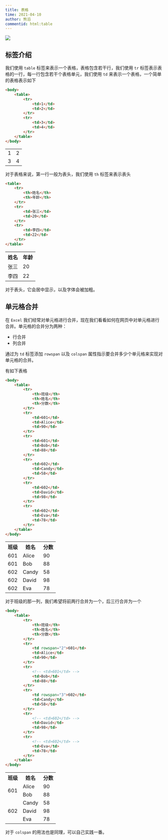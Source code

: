```yaml
---
title: 表格
time: 2021-04-10
author: 熊滔
commentid: html:table
---
```


<img src="https://cdn.jsdelivr.net/gh/LastKnightCoder/ImgHosting2/20210410225750.svg">

## 标签介绍

我们使用 `table` 标签来表示一个表格，表格包含若干行，我们使用 `tr` 标签表示表格的一行，每一行包含若干个表格单元，我们使用 `td` 来表示一个表格，一个简单的表格表示如下

```html
<body>
    <table>
        <tr>
            <td>1</td>
            <td>2</td>
        </tr>
        <tr>
            <td>3</td>
            <td>4</td>
        </tr>
    </table>
</body>
```

<DisplayBox>
<div>
    <table>
        <tr>
            <td>1</td>
            <td>2</td>
        </tr>
        <tr>
            <td>3</td>
            <td>4</td>
        </tr>
    </table>
</div>
</DisplayBox>

对于表格来说，第一行一般为表头，我们使用 `th` 标签来表示表头

```html
<table>
    <tr>
        <th>姓名</th>
        <th>年龄</th>
    </tr>
    <tr>
        <td>张三</td>
        <td>20</td>
    </tr>
    <tr>
        <td>李四</td>
        <td>22</td>
    </tr>
</table>
```

<DisplayBox>
<div>
    <table>
        <tr>
            <th>姓名</th>
            <th>年龄</th>
        </tr>
        <tr>
            <td>张三</td>
            <td>20</td>
        </tr>
        <tr>
            <td>李四</td>
            <td>22</td>
        </tr>
    </table>
</div>

</DisplayBox>

对于表头，它会居中显示，以及字体会被加粗。

## 单元格合并

在 `Excel` 我们经常对单元格进行合并，现在我们看看如何在网页中对单元格进行合并。单元格的合并分为两种：

- 行合并
- 列合并

通过为 `td` 标签添加 `rowspan` 以及 `colspan` 属性指示要合并多少个单元格来实现对单元格的合并。

有如下表格

```html
<body>
    <table>
        <tr>
            <th>班级</th>
            <th>姓名</th>
            <th>分数</th>
        </tr>
        <tr>
            <td>601</td>
            <td>Alice</td>
            <td>90</td>
        </tr>
        <tr>
            <td>601</td>
            <td>Bob</td>
            <td>88</td>
        </tr>
        <tr>
            <td>602</td>
            <td>Candy</td>
            <td>58</td>
        </tr>
        <tr>
            <td>602</td>
            <td>David</td>
            <td>98</td>
        </tr>
        <tr>
            <td>602</td>
            <td>Eva</td>
            <td>78</td>
        </tr>
    </table>
</body>
```

<DisplayBox>
<div>
    <table>
        <tr>
            <th>班级</th>
            <th>姓名</th>
            <th>分数</th>
        </tr>
        <tr>
            <td>601</td>
            <td>Alice</td>
            <td>90</td>
        </tr>
        <tr>
            <td>601</td>
            <td>Bob</td>
            <td>88</td>
        </tr>
        <tr>
            <td>602</td>
            <td>Candy</td>
            <td>58</td>
        </tr>
        <tr>
            <td>602</td>
            <td>David</td>
            <td>98</td>
        </tr>
        <tr>
            <td>602</td>
            <td>Eva</td>
            <td>78</td>
        </tr>
    </table>
</div>

</DisplayBox>

对于班级的那一列，我们希望将前两行合并为一个，后三行合并为一个

```html {9,19}
<body>
    <table>
        <tr>
            <th>班级</th>
            <th>姓名</th>
            <th>分数</th>
        </tr>
        <tr>
            <td rowspan="2">601</td>
            <td>Alice</td>
            <td>90</td>
        </tr>
        <tr>
            <!-- <td>601</td> -->
            <td>Bob</td>
            <td>88</td>
        </tr>
        <tr>
            <td rowspan="3">602</td>
            <td>Candy</td>
            <td>58</td>
        </tr>
        <tr>
            <!-- <td>602</td> -->
            <td>David</td>
            <td>98</td>
        </tr>
        <tr>
            <!-- <td>602</td> -->
            <td>Eva</td>
            <td>78</td>
        </tr>
    </table>
</body>
```

<DisplayBox>
<div>
    <table>
        <tr>
            <th>班级</th>
            <th>姓名</th>
            <th>分数</th>
        </tr>
        <tr>
            <td rowspan="2">601</td>
            <td>Alice</td>
            <td>90</td>
        </tr>
        <tr>
            <!-- <td>601</td> -->
            <td>Bob</td>
            <td>88</td>
        </tr>
        <tr>
            <td rowspan="3">602</td>
            <td>Candy</td>
            <td>58</td>
        </tr>
        <tr>
            <!-- <td>602</td> -->
            <td>David</td>
            <td>98</td>
        </tr>
        <tr>
            <!-- <td>602</td> -->
            <td>Eva</td>
            <td>78</td>
        </tr>
    </table>
</div>

</DisplayBox>

对于 `colspan` 的用法也是同理，可以自己实践一番。

